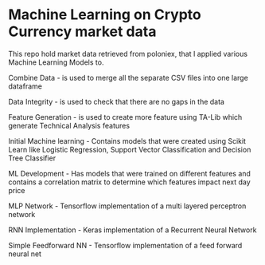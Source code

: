 # Machine Learning on Crypto Currency market data

This repo hold market data retrieved from poloniex, that I applied various Machine Learning Models to.

Combine Data - is used to merge all the separate CSV files into one large dataframe

Data Integrity - is used to check that there are no gaps in the data

Feature Generation - is used to create more feature using TA-Lib which generate Technical Analysis features

Initial Machine learning - Contains models that were created using Scikit Learn like Logistic Regression, Support Vector Classification and Decision Tree Classifier

ML Development - Has models that were trained on different features and contains a correlation matrix to determine which features impact next day price

MLP Network - Tensorflow implementation of a multi layered perceptron network

RNN Implementation - Keras implementation of a Recurrent Neural Network

Simple Feedforward NN - Tensorflow implementation of a feed forward neural net




